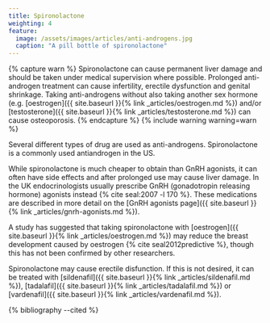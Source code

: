 ```yaml
---
title: Spironolactone
weighting: 4
feature:
  image: /assets/images/articles/anti-androgens.jpg
  caption: "A pill bottle of spironolactone"
---
```


{% capture warn %}
Spironolactone can cause permanent liver damage and should be taken under medical supervision where possible. Prolonged anti-androgen treatment can cause infertility, erectile dysfunction and genital shrinkage. Taking anti-androgens without also taking another sex hormone (e.g. [oestrogen]({{ site.baseurl }}{% link _articles/oestrogen.md %}) and/or [testosterone]({{ site.baseurl }}{% link _articles/testosterone.md %}) can cause osteoporosis.
{% endcapture %}
{% include warning warning=warn %}

Several different types of drug are used as anti-androgens. Spironolactone is a commonly used antiandrogen in the US. 

While spironolactone is much cheaper to obtain than GnRH agonists, it can often have side effects and after prolonged use may cause liver damage. In the UK endocrinologists usually prescribe GnRH (gonadotropin releasing hormone) agonists instead {% cite seal:2007 -l 170 %}. These medications are described in more detail on the [GnRH agonists page]({{ site.baseurl }}{% link _articles/gnrh-agonists.md %}).

A study has suggested that taking spironolactone with [oestrogen]({{ site.baseurl }}{% link _articles/oestrogen.md %}) may reduce the breast development caused by oestrogen {% cite seal2012predictive %}, though this has not been confirmed by other researchers.

Spironolactone may cause erectile disfunction. If this is not desired, it can be treated with [sildenafil]({{ site.baseurl }}{% link _articles/sildenafil.md %}), [tadalafil]({{ site.baseurl }}{% link _articles/tadalafil.md %}) or [vardenafil]({{ site.baseurl }}{% link _articles/vardenafil.md %}).

{% bibliography --cited %}
